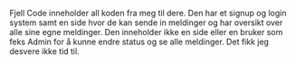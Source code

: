 Fjell
Code inneholder all koden fra meg til dere. Den har et signup og login system samt en side hvor de kan sende in meldinger og har oversikt over alle sine egne meldinger. Den inneholder ikke en side eller en bruker som feks Admin for å kunne endre status og se alle meldinger. Det fikk jeg desvere ikke tid til.
